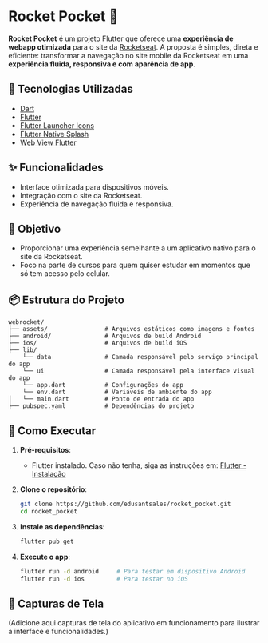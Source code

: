 # Rocket Pocket 🚀

**Rocket Pocket** é um projeto Flutter que oferece uma **experiência de webapp otimizada** para o site da [Rocketseat](https://www.rocketseat.com.br). A proposta é simples, direta e eficiente: transformar a navegação no site mobile da Rocketseat em uma **experiência fluida, responsiva e com aparência de app**.

## 🚀 Tecnologias Utilizadas

- [Dart](https://dart.dev/)
- [Flutter](https://flutter.dev/)
- [Flutter Launcher Icons](https://pub.dev/packages/flutter_launcher_icons)
- [Flutter Native Splash](https://pub.dev/packages/flutter_native_splash)
- [Web View Flutter](https://pub.dev/packages/webview_flutter)

## ✨ Funcionalidades

- Interface otimizada para dispositivos móveis.
- Integração com o site da Rocketseat.
- Experiência de navegação fluida e responsiva.

## 🎯 Objetivo

- Proporcionar uma experiência semelhante a um aplicativo nativo para o site da Rocketseat.
- Foco na parte de cursos para quem quiser estudar em momentos que só tem acesso pelo celular.

## 📦 Estrutura do Projeto

```
webrocket/
├── assets/                # Arquivos estáticos como imagens e fontes
├── android/               # Arquivos de build Android
├── ios/                   # Arquivos de build iOS
├── lib/
    └── data               # Camada responsável pelo serviço principal do app
    └── ui                 # Camada responsável pela interface visual do app
    └── app.dart           # Configurações do app
    └── env.dart           # Variáveis de ambiente do app
│   └── main.dart          # Ponto de entrada do app
├── pubspec.yaml           # Dependências do projeto
```

## 🚀 Como Executar

1. **Pré-requisitos**:
   - Flutter instalado. Caso não tenha, siga as instruções em: [Flutter - Instalação](https://docs.flutter.dev/get-started/install)

2. **Clone o repositório**:
   ```bash
   git clone https://github.com/edusantsales/rocket_pocket.git
   cd rocket_pocket
   ```

3. **Instale as dependências**:
   ```bash
   flutter pub get
   ```

4. **Execute o app**:
   ```bash
   flutter run -d android     # Para testar em dispositivo Android
   flutter run -d ios         # Para testar no iOS
   ```

## 📱 Capturas de Tela

(Adicione aqui capturas de tela do aplicativo em funcionamento para ilustrar a interface e funcionalidades.)
